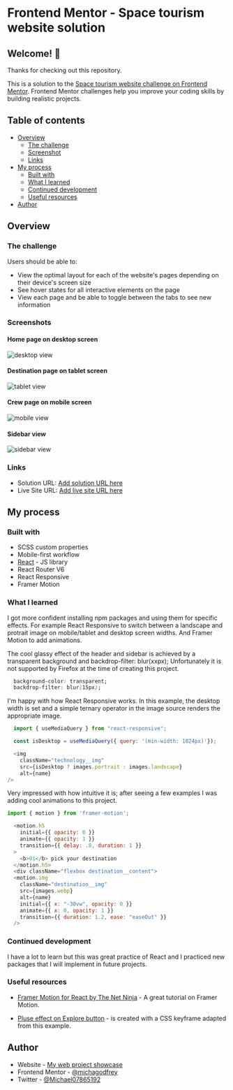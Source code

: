 # Frontend Mentor - Space tourism website solution

## Welcome! 👋

Thanks for checking out this repository.

This is a solution to the [Space tourism website challenge on Frontend Mentor](https://www.frontendmentor.io/challenges/space-tourism-multipage-website-gRWj1URZ3). Frontend Mentor challenges help you improve your coding skills by building realistic projects.

## Table of contents

- [Overview](#overview)
  - [The challenge](#the-challenge)
  - [Screenshot](#screenshot)
  - [Links](#links)
- [My process](#my-process)
  - [Built with](#built-with)
  - [What I learned](#what-i-learned)
  - [Continued development](#continued-development)
  - [Useful resources](#useful-resources)
- [Author](#author)

## Overview

### The challenge

Users should be able to:

- View the optimal layout for each of the website's pages depending on their device's screen size
- See hover states for all interactive elements on the page
- View each page and be able to toggle between the tabs to see new information

### Screenshots

#### Home page on desktop screen

![desktop view](./screenshots/home-screen-desktop.jpg)

#### Destination page on tablet screen

![tablet view](./screenshots/destination-screen-tablet.jpg)

#### Crew page on mobile screen

![mobile view](./screenshots/crew-screen-mobile.jpg)

#### Sidebar view

![sidebar view](./screenshots/sidebar-screen.jpg)

### Links

- Solution URL: [Add solution URL here](https://your-solution-url.com)
- Live Site URL: [Add live site URL here](https://your-live-site-url.com)

## My process

### Built with

- SCSS custom properties
- Mobile-first workflow
- [React](https://reactjs.org/) - JS library
- React Router V6
- React Responsive
- Framer Motion

### What I learned

I got more confident installing npm packages and using them for specific effects. For example React Responsive to switch between a landscape and protrait image on mobile/tablet and desktop screen widths. And Framer Motion to add animations.

The cool glassy effect of the header and sidebar is achieved by a transparent background and backdrop-filter: blur(xxpx); Unfortunately it is not supported by Firefox at the time of creating this project.

```css
  background-color: transparent;
  backdrop-filter: blur(15px);

```

I'm happy with how React Responsive works. In this example, the desktop width is set and a simple ternary operator in the image source renders the appropriate image.

```js
  import { useMediaQuery } from "react-responsive";

  const isDesktop = useMediaQuery({ query: '(min-width: 1024px)'});

  <img
    className="technology__img"
    src={isDesktop ? images.portrait : images.landscape}
    alt={name}
/>
```

Very impressed with how intuitive it is; after seeing a few examples I was adding cool animations to this project.

```js
import { motion } from 'framer-motion';

  <motion.h5
    initial={{ opacity: 0 }}
    animate={{ opacity: 1 }}
    transition={{ delay: .8, duration: 1 }}
  >
    <b>01</b> pick your destination
  </motion.h5>
  <div className="flexbox destination__content">
  <motion.img
    className="destination__img"
    src={images.webp}
    alt={name}
    initial={{ x: "-30vw", opacity: 0 }}
    animate={{ x: 0, opacity: 1 }}
    transition={{ duration: 1.2, ease: "easeOut" }}
  />

```

### Continued development

I have a lot to learn but this was great practice of React and I practiced new packages that I will implement in future projects.

### Useful resources

- [Framer Motion for React by The Net Ninja](https://www.youtube.com/watch?v=2V1WK-3HQNk&list=PL4cUxeGkcC9iHDnQfTHEVVceOEBsOf07i&index=1&ab_channel=TheNetNinja) - A great tutorial on Framer Motion.

- [Pluse effect on Explore button](https://www.florin-pop.com/blog/2019/03/css-pulse-effect/) - is created with a CSS keyframe adapted from this example.

## Author

- Website - [My web project showcase](https://michagodfrey.github.io/)
- Frontend Mentor - [@michagodfrey](https://www.frontendmentor.io/profile/michagodfrey)
- Twitter - [@Michael07865192](https://twitter.com/Michael07865192)
